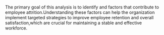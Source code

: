 The primary goal of this analysis is to identify and factors that contribute to employee attrition.Understanding these factors can help the organization implement targeted strategies to improve employee retention and overall satisfaction,which are crucial for maintaining a stable and effective workforce.
